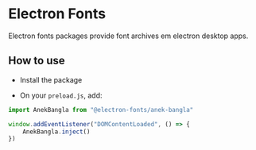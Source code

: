 # Electron Fonts

Electron fonts packages provide font archives em electron desktop apps.

## How to use

* Install the package

* On your `preload.js`, add:

```ts
import AnekBangla from "@electron-fonts/anek-bangla"

window.addEventListener("DOMContentLoaded", () => {
    AnekBangla.inject()
})
```
